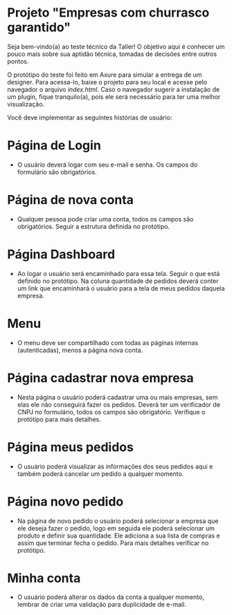 # Projeto "Empresas com churrasco garantido"
Seja bem-vindo(a) ao teste técnico da Taller! O objetivo aqui é conhecer um pouco mais sobre sua aptidão técnica, tomadas de decisões entre outros pontos.

O protótipo do teste foi feito em Axure para simular a entrega de um designer. Para acessa-lo, baixe o projeto para seu local e acesse pelo navegador o arquivo  *index.html*. Caso o navegador sugerir a instalação de um plugin, fique tranquilo(a), pois ele será necessário para ter uma melhor visualização.

Você deve implementar as seguintes histórias de usuário:

# Página de Login
- O usuário deverá logar com seu e-mail e senha. Os campos do formulário são obrigatórios.

# Página de nova conta
- Qualquer pessoa pode criar uma conta, todos os campos são obrigatórios. Seguir a estrutura definida no protótipo.

# Página Dashboard
- Ao logar o usuário será encaminhado para essa tela. Seguir o que está definido no protótipo. Na coluna quantidade de pedidos deverá conter um link que encaminhará o usuário para a tela de meus pedidos daquela empresa.

# Menu
- O menu deve ser compartilhado com todas as páginas internas (autenticadas), menos a página nova conta.

# Página cadastrar nova empresa
- Nesta página o usuário poderá cadastrar uma ou mais empresas, sem elas ele não conseguirá fazer os pedidos. Deverá ter um verificador de CNPJ no formulário, todos os campos são obrigatório. Verifique o protótipo para mais detalhes.

# Página meus pedidos
- O usuário poderá visualizar as informações dos seus pedidos aqui e também poderá cancelar um pedido a qualquer momento.

# Página novo pedido
- Na página de novo pedido o usuário poderá selecionar a empresa que ele deseja fazer o pedido, logo em seguida ele poderá selecionar um produto e definir sua quantidade. Ele adiciona a sua lista de compras e assim que terminar fecha o pedido. Para mais detalhes verificar no protótipo.

# Minha conta
- O usuário poderá alterar os dados da conta a qualquer momento, lembrar de criar uma validação para duplicidade de e-mail.
